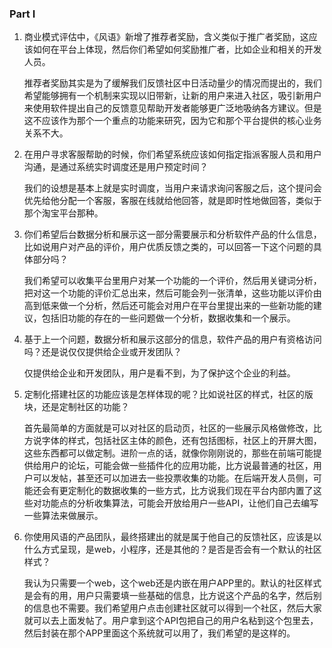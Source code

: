### Part I

1. 商业模式评估中，《风语》新增了推荐者奖励，含义类似于推广者奖励，这应该如何在平台上体现，然后你们希望如何奖励推广者，比如企业和相关的开发人员。

   推荐者奖励其实是为了缓解我们反馈社区中日活动量少的情况而提出的，我们希望能够拥有一个机制来实现以旧带新，让新的用户来进入社区，吸引新用户来使用软件提出自己的反馈意见帮助开发者能够更广泛地吸纳各方建议。但是这不应该作为那个一个重点的功能来研究，因为它和那个平台提供的核心业务关系不大。

2. 在用户寻求客服帮助的时候，你们希望系统应该如何指定指派客服人员和用户沟通，是通过系统实时调度还是用户预定时间？

   我们的设想是基本上就是实时调度，当用户来请求询问客服之后，这个提问会优先给他分配一个客服，客服在线就给他回答，就是即时性地做回答，类似于那个淘宝平台那种。

3. 你们希望后台数据分析和展示这一部分需要展示和分析软件产品的什么信息，比如说用户对产品的评价，用户优质反馈之类的，可以回答一下这个问题的具体部分吗？

   我们希望可以收集平台里用户对某一个功能的一个评价，然后用关键词分析，把对这一个功能的评价汇总出来，然后可能会列一张清单，这些功能以评价由高到低来做一个分析，然后还可能会对用户在平台里提出来的一些新功能的建议，包括旧功能的存在的一些问题做一个分析，数据收集和一个展示。

4. 基于上一个问题，数据分析和展示这部分的信息，软件产品的用户有资格访问吗？还是说仅仅提供给企业或开发团队？

   仅提供给企业和开发团队，用户是看不到，为了保护这个企业的利益。

5. 定制化搭建社区的功能应该是怎样体现的呢？比如说社区的样式，社区的版块，还是定制社区的功能？

   首先最简单的方面就是可以对社区的启动页，社区的一些展示风格做修改，比方说字体的样式，包括社区主体的颜色，还有包括图标，社区上的开屏大图，这些东西都可以做定制。进阶一点的话，就像你刚刚说的，那些在前端可能提供给用户的论坛，可能会做一些插件化的应用功能，比方说最普通的社区，用户可以发帖，甚至还可以加进去一些投票收集的功能。在后端开发人员侧，可能还会有更定制化的数据收集的一些方式，比方说我们现在平台内部内置了这些对功能点的分析收集算法，可能会开放给用户一些API，让他们自己去编写一些算法来做展示。

6. 你使用风语的产品团队，最终搭建出的就是属于他自己的反馈社区，应该是以什么方式呈现，是web，小程序，还是其他的？是否是否会有一个默认的社区样式？

   我认为只需要一个web，这个web还是内嵌在用户APP里的。默认的社区样式是会有的用，用户只需要填一些基础的信息，比方说这个产品的名字，然后别的信息也不需要。我们希望用户点击创建社区就可以得到一个社区，然后大家就可以去上面发帖了。用户拿到这个API包把自己的用户名粘到这个包里去，然后封装在那个APP里面这个系统就可以用了，我们希望的是这样的。